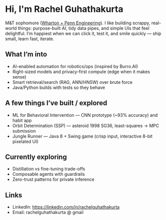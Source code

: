 # Hi, I'm Rachel Guhathakurta

M&T sophomore ([Wharton + Penn Engineering](https://linkedin.com/in/rachelguhathakurta)). I like building scrappy, real-world things: purpose-built AI, tidy data pipes, and simple UIs that feel delightful. I’m happiest when we can click it, test it, and smile quickly — ship small, learn fast, iterate.

## What I’m into
- AI-enabled automation for robotics/ops (inspired by Burro.AI)
- Right-sized models and privacy-first compute (edge when it makes sense)
- Smart retrieval/search (RAG, ANN/HNSW) over brute force
- Java/Python builds with tests so they behave

## A few things I’ve built / explored

- ML for Behavioral Intervention — CNN prototype (~93% accuracy) and habit app
- Orbit Determination (SSP) — asteroid 1998 SG36, least-squares → MPC submission
- Jungle Runner — Java 8 + Swing game (crisp input, interactive 8-bit pixelated UI)

## Currently exploring
- Distillation vs fine-tuning trade-offs
- Composable agents with guardrails
- Zero-trust patterns for private inference

## Links
- LinkedIn: https://linkedin.com/in/rachelguhathakurta
- Email:   rachelguhathakurta @ gmail 
